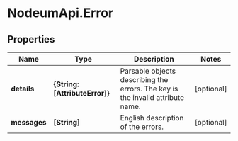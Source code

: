 # NodeumApi.Error

## Properties

Name | Type | Description | Notes
------------ | ------------- | ------------- | -------------
**details** | **{String: [AttributeError]}** | Parsable objects describing the errors. The key is the invalid attribute name. | [optional] 
**messages** | **[String]** | English description of the errors. | [optional] 


